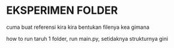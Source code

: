 # EKSPERIMEN FOLDER
cuma buat referensi kira kira bentukan filenya kea gimana

how to run
taruh 1 folder, run main.py, setidaknya strukturnya gini
